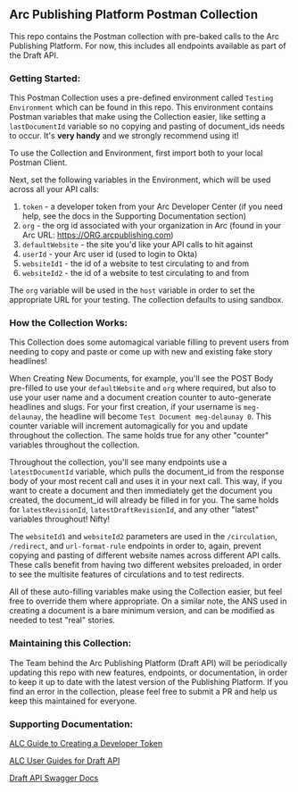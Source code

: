 ## Arc Publishing Platform Postman Collection

This repo contains the Postman collection with pre-baked calls to the Arc Publishing Platform. For now, this includes all endpoints available as part of the Draft API.

### Getting Started:

This Postman Collection uses a pre-defined environment called `Testing Environment` which can be found in this repo. This environment contains Postman variables that make using the Collection easier, like setting a `lastDocumentId` variable so no copying and pasting of document_ids needs to occur. It's **very handy** and we strongly recommend using it!

To use the Collection and Environment, first import both to your local Postman Client.

Next, set the following variables in the Environment, which will be used across all your API calls:

1. `token` - a developer token from your Arc Developer Center (if you need help, see the docs in the Supporting Documentation section)
2. `org` - the org id associated with your organization in Arc (found in your Arc URL: https://ORG.arcpublishing.com)
3. `defaultWebsite` - the site you'd like your API calls to hit against
4. `userId` - your Arc user id (used to login to Okta)
5. `websiteId1` - the id of a website to test circulating to and from
6. `websiteId2` - the id of a website to test circulating to and from

The `org` variable will be used in the `host` variable in order to set the appropriate URL for your testing. The collection defaults to using sandbox. 

### How the Collection Works:

This Collection does some automagical variable filling to prevent users from needing to copy and paste or come up with new and existing fake story headlines!

When Creating New Documents, for example, you'll see the POST Body pre-filled to use your `defaultWebsite` and `org` where required, but also to use your user name and a document creation counter to auto-generate headlines and slugs. For your first creation, if your username is `meg-delaunay`, the headline will become `Test Document meg-delaunay 0`. This counter variable will increment automagically for you and update throughout the collection. The same holds true for any other "counter" variables throughout the collection.

Throughout the collection, you'll see many endpoints use a `latestDocumentId` variable, which pulls the document_id from the response body of your most recent call and uses it in your next call. This way, if you want to create a document and then immediately get the document you created, the document_id will already be filled in for you. The same holds for `latestRevisionId`, `latestDraftRevisionId`, and any other "latest" variables throughout! Nifty!

The `websiteId1` and `websiteId2` parameters are used in the `/circulation`, `/redirect`, and `url-format-rule` endpoints in order to, again, prevent copying and pasting of different website names across different API calls. These calls benefit from having two different websites preloaded, in order to see the multisite features of circulations and to test redirects.

All of these auto-filling variables make using the Collection easier, but feel free to override them where appropriate. On a similar note, the ANS used in creating a document is a bare minimum version, and can be modified as needed to test "real" stories.

### Maintaining this Collection:

The Team behind the Arc Publishing Platform (Draft API) will be periodically updating this repo with new features, endpoints, or documentation, in order to keep it up to date with the latest version of the Publishing Platform. If you find an error in the collection, please feel free to submit a PR and help us keep this maintained for everyone.

### Supporting Documentation:

[ALC Guide to Creating a Developer Token](https://redirector.arcpublishing.com/alc/arc-products/developer/user-documentation/accessing-the-arc-api/?product=developer)

[ALC User Guides for Draft API](https://redirector.arcpublishing.com/alc/collection/LY7R6OUSXVGFNKKLXXTJIUMSJA)

[Draft API Swagger Docs](https://redirector.arcpublishing.com/alc/docs/swagger/?url=./arc-products/draft.json)
